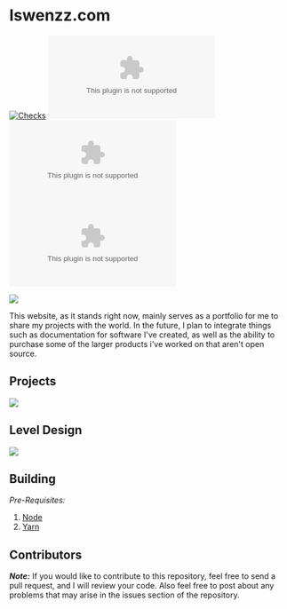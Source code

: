 # Iswenzz.com

[![Checks](https://img.shields.io/github/check-runs/Iswenzz/Iswenzz.com/master?logo=github)](https://github.com/Iswenzz/Iswenzz.com/actions)
[![CodeFactor](https://img.shields.io/codefactor/grade/github/Iswenzz/Iswenzz.com?label=codefactor&logo=codefactor)](https://www.codefactor.io/repository/github/iswenzz/Iswenzz.com)
[![CodeCov](https://img.shields.io/codecov/c/github/Iswenzz/Iswenzz.com?label=codecov&logo=codecov)](https://codecov.io/gh/Iswenzz/Iswenzz.com)
[![License](https://img.shields.io/github/license/Iswenzz/Iswenzz.com?color=blue&logo=gitbook&logoColor=white)](https://github.com/Iswenzz/Iswenzz.com/blob/master/LICENSE)

![](https://i.imgur.com/qEujTWV.jpeg)

This website, as it stands right now, mainly serves as a portfolio for me to share my projects with the world. In the future, I plan to integrate things such as documentation for software I've created, as well as the ability to purchase some of the larger products i've worked on that aren't open source.

## Projects

![](https://i.imgur.com/s0QDHTN.png)

## Level Design

![](https://i.imgur.com/05M5dnW.png)

## Building

_Pre-Requisites:_

1. [Node](https://nodejs.org/en/)
2. [Yarn](https://yarnpkg.com/)

## Contributors

**_Note:_** If you would like to contribute to this repository, feel free to send a pull request, and I will review your code.
Also feel free to post about any problems that may arise in the issues section of the repository.
